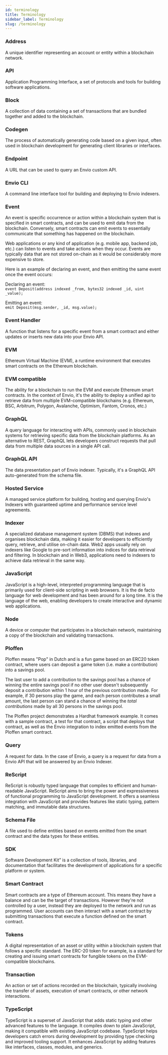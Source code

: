 ```yaml
---
id: terminology
title: Terminology
sidebar_label: Terminology
slug: /terminology
---
```


### Address
A unique identifier representing an account or entity within a blockchain network.
### API
Application Programming Interface, a set of protocols and tools for building software applications.
### Block
A collection of data containing a set of transactions that are bundled together and added to the blockchain.
### Codegen
The process of automatically generating code based on a given input, often used in blockchain development for generating client libraries or interfaces.
### Endpoint
A URL that can be used to query an Envio custom API.
### Envio CLI
A command line interface tool for building and deploying to Envio indexers.
### Event
An event is specific occurrence or action within a blockchain system that is specified in smart contracts, and can be used to emit data from the blockchain. Conversely, smart contracts can emit events to essentially communicate that something has happened on the blockchain.

Web applications or any kind of application (e.g. mobile app, backend job, etc.) can listen to events and take actions when they occur. Events are typically data that are not stored on-chain as it would be considerably more expensive to store.

Here is an example of declaring an event, and then emitting the same event once the event occurs:

Declaring an event:  
`event Deposit(address indexed _from, bytes32 indexed _id, uint _value);`

Emitting an event:   
`emit Deposit(msg.sender, _id, msg.value);`
### Event Handler
A function that listens for a specific event from a smart contract and either updates or inserts new data into your Envio API.
### EVM
Ethereum Virtual Machine (EVM), a runtime environment that executes smart contracts on the Ethereum blockchain.
### EVM compatible
The ability for a blockchain to run the EVM and execute Ethereum smart contracts. In the context of Envio, it's the ability to deploy a unified api to retrieve data from multiple EVM-compatible blockchains (e.g. Ethereum, BSC, Arbitrum, Polygon, Avalanche, Optimism, Fantom, Cronos, etc.) 
### GraphQL
A query language for interacting with APIs, commonly used in blockchain systems for retrieving specific data from the blockchain platforms. As an alternative to REST, GraphQL lets developers construct requests that pull data from multiple data sources in a single API call.
### GraphQL API
The data presentation part of Envio indexer. Typically, it's a GraphQL API auto-generated from the schema file.
### Hosted Service
A managed service platform for building, hosting and querying Envio's Indexers with guaranteed uptime and performance service level agreements. 
### Indexer 
A specialized database management system (DBMS) that indexes and organises blockchain data, making it easier for developers to efficiently query, retrieve, and utilise on-chain data. Web2 apps usually rely on indexers like Google to pre-sort information into indices for data retrieval and filtering. In blockchain and in Web3, applications need to indexers to achieve data retrieval in the same way.
### JavaScript
JavaScript is a high-level, interpreted programming language that is primarily used for client-side scripting in web browsers. It is the de facto language for web development and has been around for a long time. It is the language of the web, enabling developers to create interactive and dynamic web applications.
### Node
A device or computer that participates in a blockchain network, maintaining a copy of the blockchain and validating transactions.
### Ploffen
Ploffen means "Pop" in Dutch and is a fun game based on an ERC20 token contract, where users can deposit a game token (i.e. make a contribution) into a savings pool. 

The last user to add a contribution to the savings pool has a chance of winning the entire savings pool if no other user doesn't subsequently deposit a contribution within 1 hour of the previous contribution made. For example, if 30 persons play the game, and each person contributes a small amount, the last person can stand a chance of winning the *total contributions* made by all 30 persons in the savings pool. 

The Ploffen project demonstrates a Hardhat framework example. It comes with a sample contract, a test for that contract, a script that deploys that contract, as well as the Envio integration to index emitted events from the Ploffen smart contract. 
<!-- Add gh repo link once public  -->
### Query
A request for data. In the case of Envio, a query is a request for data from a Envio API that will be answered by an Envio Indexer.
### ReScript
ReScript is robustly typed language that compiles to efficient and human-readable JavaScript. ReScript aims to bring the power and expressiveness of functional programming to JavaScript development. It offers a seamless integration with JavaScript and provides features like static typing, pattern matching, and immutable data structures.
### Schema File
A file used to define entities based on events emitted from the smart contract and the data types for these entities.
### SDK
Software Development Kit” is a collection of tools, libraries, and documentation that facilitates the development of applications for a specific platform or system.
### Smart Contract
Smart contracts are a type of Ethereum account. This means they have a balance and can be the target of transactions. However they're not controlled by a user, instead they are deployed to the network and run as programmed. User accounts can then interact with a smart contract by submitting transactions that execute a function defined on the smart contract.
### Tokens
A digital representation of an asset or utility within a blockchain system that follows a specific standard. The ERC-20 token for example, is a standard for creating and issuing smart contracts for fungible tokens on the EVM-compatible blockchains.
### Transaction
An action or set of actions recorded on the blockchain, typically involving the transfer of assets, execution of smart contracts, or other network interactions.
### TypeScript
TypeScript is a superset of JavaScript that adds static typing and other advanced features to the language. It compiles down to plain JavaScript, making it compatible with existing JavaScript codebase. TypeScript helps developers catch errors during development by providing type checking and improved tooling support. It enhances JavaScript by adding features like interfaces, classes, modules, and generics.












